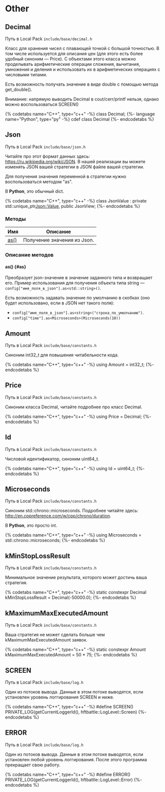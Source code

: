# Other

## Decimal

Путь в Local Pack `include/base/decimal.h`

Класс для хранения чисел с плавающей точкой с большой точностью.
В том числе используется для описания цен (для этого есть более удобный синоним — Price).
С объектами этого класса можно проделывать арифметические операции сложения, вычитания, умножения и деления и использовать их в арифметических операциях с числовыми типами.

Есть возможность получать значение в виде double с помощью метода get_double().

Внимание: напрямую выводить Decimal в cout/cerr/printf нельзя, однако можно воспользоваться SCREEN()

{% codetabs name="C++", type="c++" -%}
class Decimal;
{%- language name="Python", type="py" -%}
cdef class Decimal
{%- endcodetabs %}

## Json

Путь в Local Pack `include/base/json.h`

Читайте про этот формат данных здесь: <https://ru.wikipedia.org/wiki/JSON>.
В нашей реализации вы можете изменять JSON вашей стратегии в JSON файле вашей стратегии.

Для получения значения переменной в стратегии нужно воспользоваться методом "as".

В **Python**, это обычный dict.

{% codetabs name="C++", type="c++" -%}
class JsonValue : private std::unique_ptr<Json::Value>, public JsonView;
{%- endcodetabs %}

### Методы

| Имя | Описание |
| --- | --- |
| [as()](#as) | Получение значения из Json. |

### Описание методов

#### as() {#as}

Преобразует json-значение в значение заданного типа и возвращает его.
Пример использования для получения объекта типа string — `config["имя_поля_в_json"].as<std::string>()`.

Есть возможность задавать значение по умолчанию в скобках (оно будет использовано, если в JSON нет такого поля):

- `config["имя_поля_в_json"].as<string>("строка_по_умолчанию")`.
- `config["time"].as<Microseconds>(Microseconds(10))`

## Amount

Путь в Local Pack `include/base/constants.h`

Синоним int32_t для повышения читабельности кода.

{% codetabs name="C++", type="c++" -%}
using Amount = int32_t;
{%- endcodetabs %}

## Price

Путь в Local Pack `include/base/constants.h`

Синоним класса Decimal, читайте подробнее про класс Decimal.

{% codetabs name="C++", type="c++" -%}
using Price = Decimal;
{%- endcodetabs %}

## Id

Путь в Local Pack `include/base/constants.h`

Числовой идентификатор, синоним uint64_t.

{% codetabs name="C++", type="c++" -%}
using Id = uint64_t;
{%- endcodetabs %}

## Microseconds

Путь в Local Pack `include/base/constants.h`

Синоним std::chrono::microseconds.
Подробнее читайте здесь: <http://en.cppreference.com/w/cpp/chrono/duration>.

В **Python**, это просто int.

{% codetabs name="C++", type="c++" -%}
using Microseconds = std::chrono::microseconds;
{%- endcodetabs %}

## kMinStopLossResult

Путь в Local Pack `include/base/constants.h`

Минимальное значение результата, которого может достичь ваша стратегия.

{% codetabs name="C++", type="c++" -%}
static constexpr Decimal kMinStopLossResult = Decimal(-50000.0);
{%- endcodetabs %}

## kMaximumMaxExecutedAmount

Путь в Local Pack `include/base/constants.h`

Ваша стратегия не может сделать больше чем kMaximumMaxExecutedAmount заявок.

{% codetabs name="C++", type="c++" -%}
static constexpr Amount kMaximumMaxExecutedAmount = 50 * 75;
{%- endcodetabs %}

## SCREEN

Путь в Local Pack `include/base/log.h`

Один из потоков вывода.
Данные в этом потоке выводятся, если установлен уровень логгирования SCREEN и ниже.

{% codetabs name="C++", type="c++" -%}
#define SCREEN() PRIVATE_LOG(getCurrentLoggerId(), hftbattle::LogLevel::Screen)
{%- endcodetabs %}

## ERROR

Путь в Local Pack `include/base/log.h`

Один из потоков вывода.
Данные в этом потоке выводятся, если установлен любой уровень логгирования.
После этого программа прекращает свою работу.

{% codetabs name="C++", type="c++" -%}
#define ERROR() PRIVATE_LOG(getCurrentLoggerId(), hftbattle::LogLevel::Error)
{%- endcodetabs %}
